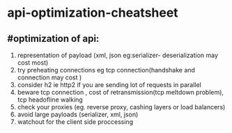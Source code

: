 # api-optimization-cheatsheet

#optimization of api:
---------------------------
    
1. representation of payload (xml, json eg:serializer- deserialization may cost most)
2. try preheating connections eg tcp connection(handshake and connection may cost )
3. consider h2 ie http2 if you are sending lot of requests in parallel
4. beware tcp connection , cost of retransmission(tcp meltdown problem), tcp headofline walking
5. check your proxies (eg. reverse proxy, cashing layers or load balancers)
6. avoid large payloads (serializer, xml, json)
7. watchout for the client side proccessing
